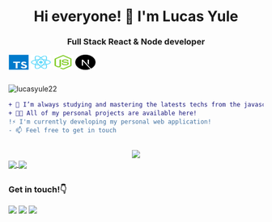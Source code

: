 
<h1 align="center">Hi everyone! 👋 I'm Lucas Yule</h1>

<div align="left">
     <h3 align="center">Full Stack React & Node developer</h3>
      <div align='center' style='display:inline-block;margin-bottom:15px'>
  <img align="center" alt="Ts" height="30" width="40" src="https://raw.githubusercontent.com/devicons/devicon/master/icons/typescript/typescript-plain.svg">
  <img align="center" alt="React" height="30" width="40" src="https://raw.githubusercontent.com/devicons/devicon/master/icons/react/react-original.svg">
    <img align="center" alt="CSS" height="30" width="40" src="https://raw.githubusercontent.com/devicons/devicon/master/icons/nodejs/nodejs-original.svg">
  <img align="center" alt="HTML" height="30" width="40" src="https://raw.githubusercontent.com/devicons/devicon/master/icons/nextjs/nextjs-original.svg">
  </div>
     </div>

<p align="left"> <img src="https://komarev.com/ghpvc/?username=lucasyule22" alt="lucasyule22" /> </p>

```diff
+ 🔭 I’m always studying and mastering the latests techs from the javascript ecossystem
+ 👨‍💻 All of my personal projects are available here!
!⚡ I'm currently developing my personal web application!
- 📫 Feel free to get in touch
```

<div align="center">
  <br>
  <img src="http://github-readme-streak-stats.herokuapp.com?user=lucasyule2212&theme=black-ice&hide_border=true&background=DD272700" />
</div>

<a href="https://github.com/anuraghazra/github-readme-stats" align="right">
  <img align="center" src="https://github-readme-stats.vercel.app/api?username=lucasyule2212&show_icons=true" />
</a>
<a href="https://github.com/anuraghazra/convoychat" align="right">
  <img align="center" src="https://github-readme-stats.vercel.app/api/top-langs/?username=lucasyule2212" />
</a>

##

<h3 align="left">Get in touch!👇</h3>
<a href = "mailto:lucasyule6@gmail.com" align="left"><img src="https://img.shields.io/badge/-Gmail-%23333?style=for-the-badge&logo=gmail&logoColor=white" target="_blank"></a>
<a href="https://www.linkedin.com/in/lucasyulerocha/" target="_blank" align="left"><img src="https://img.shields.io/badge/-LinkedIn-%230077B5?style=for-the-badge&logo=linkedin&logoColor=white" target="_blank"></a> 
<a target="_blank" href="https://www.instagram.com/yule.lucas"><img src="https://img.shields.io/badge/Instagram-E4405F?style=for-the-badge&logo=instagram&logoColor=white"></a>  
  
